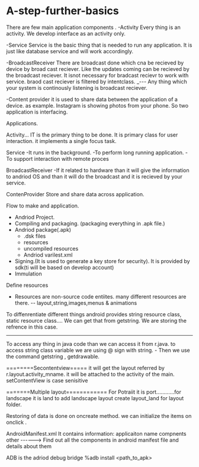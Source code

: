 A-step-further-basics
=====================

There are few main application components .
-Activity
  Every thing is an activity. We develop interface as an activity only.

-Service
  Service is the basic thing that is needed to run any application. It is just like database service and will work accordingly.
  
-BroadcastReceiver
  There are broadcast done which cna be recieved by device by broad cast reciever. Like the updates coming can be recieved by the broadcast reciever.
  It isnot necessary for bradcast recievr to work with service.
  braod cast reciever is filtered by intentclass. 
  _--- Any thing which your system is continously listening is broadcast reciever.
  
-Content provider
  it is used to share data between the application of a device.
  as example. Instagram is showing photos from your phone. So two application is interfacing.

Applications.


Activity...
  IT is the primary thing to be done. It is primary class for user interaction.
  it implements a single focus task.

Service
  -It runs in the background.
  -To perform long running application.
  -To support interaction with remote proces

BroadcastReceiver
  -If it related to hardware than it will give the information to andriod OS and than it will do the broadcast and it is recieved by your service.

ContenProvider
  Store and share data across application.
  
  
Flow to make and application.
- Andriod Project.
- Compiling and packaging. (packaging everything in .apk file.)
- Andriod package(.apk)
  - .dsk files
  - resources
  - uncompiled resources
  - Andriod varilest.xml
- Signing.(It is used to generate a key store for security). It is provided by sdk(ti will be based on develop account)
- Immulation

Define resources
- Resources are non-source code entiites.
many different resources are there. -- layout,string,images,menus & animations

To diffenrentiate different things android provides string resource class, static resource class....
We can get that from getstring.
We are storing the refrence in this case.




------------------------------------------------------
To access any thing in java code than we can access it from r.java.
to access string class variable we are using @ sign with string. - Then we use the command getstring , getdrawable.

========Secontentview=====
it will get the layout referred by r.layout.activity_mname.
it will be attached to the activity of the main.
setContentView is case senisitive



=======Multiple layout============
For Potraiit it is port............for landscape it is land
to add landscape layout create layout_land for layout folder.



Restoring of data is done on oncreate method.
we can initialize the items on onclick .



AndroidManifest.xml
It contains information:
  applicaiton name
  compnents
  other
  ------> Find out all the components in android manifest file and details about them


ADB is the adriod debug bridge
%adb install <path_to_apk>
